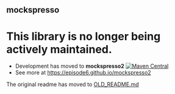 ## mockspresso

# This library is no longer being actively maintained. 
 - Development has moved to **mockspresso2** [![Maven Central](https://img.shields.io/maven-central/v/com.episode6.mockspresso2/core.svg?style=flat-square)](https://episode6.github.io/mockspresso2)
 - See more at https://episode6.github.io/mockspresso2

The original readme has moved to [OLD_README.md](OLD_README.md)
